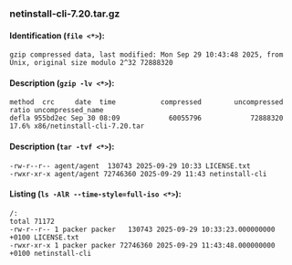 ### netinstall-cli-7.20.tar.gz
#### Identification (`file <*>`):
```
gzip compressed data, last modified: Mon Sep 29 10:43:48 2025, from Unix, original size modulo 2^32 72888320
```
#### Description (`gzip -lv <*>`):
```
method  crc     date  time           compressed        uncompressed  ratio uncompressed_name
defla 955bd2ec Sep 30 08:09            60055796            72888320  17.6% x86/netinstall-cli-7.20.tar
```
#### Description (`tar -tvf <*>`):
```
-rw-r--r-- agent/agent  130743 2025-09-29 10:33 LICENSE.txt
-rwxr-xr-x agent/agent 72746360 2025-09-29 11:43 netinstall-cli
```
#### Listing (`ls -AlR --time-style=full-iso <*>`):
```
/:
total 71172
-rw-r--r-- 1 packer packer   130743 2025-09-29 10:33:23.000000000 +0100 LICENSE.txt
-rwxr-xr-x 1 packer packer 72746360 2025-09-29 11:43:48.000000000 +0100 netinstall-cli
```

